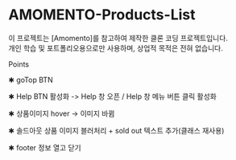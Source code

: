 # AMOMENTO-Products-List
이 프로젝트는 [Amomento]를 참고하여 제작한 클론 코딩 프로젝트입니다.  
개인 학습 및 포트폴리오용으로만 사용하며, 상업적 목적은 전혀 없습니다.
<!--  -->
Points
<!--  -->
✱ goTop BTN
<!--  -->
✱ Help BTN 활성화 -> Help 창 오픈 / Help 창 메뉴 버튼 클릭 활성화
<!--  -->
✱ 상품이미지 hover -> 이미지 바뀜
<!--  -->
✱ 솔드아웃 상품 이미지 블러처리 + sold out 텍스트 추가(클래스 재사용)
<!--  -->
✱ footer 정보 열고 닫기